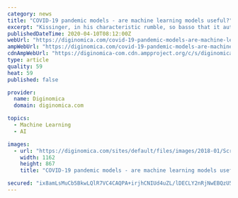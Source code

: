 ```yaml
---
category: news
title: "COVID-19 pandemic models - are machine learning models useful?"
excerpt: "Kissinger, in his characteristic rumble, so basso that it automatically sounds­profundo, replied, \"Because the stakes are so low.\" In Deep Learning for Physical Processes: Incorporating Prior Scientific Knowledge, Emmanuel de Bezenac adds that AI is most widely deployed (other than defense and intelligence, where it is not possible to gauge ..."
publishedDateTime: 2020-04-10T08:12:00Z
webUrl: "https://diginomica.com/covid-19-pandemic-models-are-machine-learning-models-useful"
ampWebUrl: "https://diginomica.com/covid-19-pandemic-models-are-machine-learning-models-useful?amp"
cdnAmpWebUrl: "https://diginomica-com.cdn.ampproject.org/c/s/diginomica.com/covid-19-pandemic-models-are-machine-learning-models-useful?amp"
type: article
quality: 59
heat: 59
published: false

provider:
  name: Diginomica
  domain: diginomica.com

topics:
  - Machine Learning
  - AI

images:
  - url: "https://diginomica.com/sites/default/files/images/2018-01/ScreenHunter_335-Jan.-02-05.07.jpg"
    width: 1162
    height: 867
    title: "COVID-19 pandemic models - are machine learning models useful?"

secured: "ix8amLsMuCb5BkwLQlR7VC4CAQPA+irjhCNIUd4uZL/lDECLY2nRjNwEBQzU5LDYdSC4Ve9d1MrKRUGg7FKyKuKoTeWy2eMBB/L0UU5rQd8dPWubQyUeSnWVgJTwD5jZcxpfCOa7NhkWJ6TQQRN2TQgm+EIkZJ3mVjelXY/pEqdHNQF8qEFSgBbhTkabZBLOulM/uQL36DmpoC0+zhz/FGknyvIesr0sI5bBOWR7ameYDT3dE8yWfg0BlmAv3LKExK6TODgDHcEBIl2o+CTD9ym/FEb0bx9B3fmB/v12eW5HrcfH3NfLaj3FEj/r/RrX;eNGcco5uzCF4YCf0yEiLmQ=="
---
```


